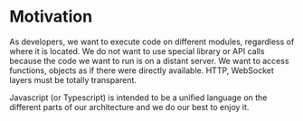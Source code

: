 # Motivation

As developers, we want to execute code on different modules, regardless of where it is located. We do not want to use special library or API calls because the code we want to run is on a distant server. We want to access functions, objects as if there were directly available. HTTP, WebSocket layers must be totally transparent.

Javascript \(or Typescript\) is intended to be a unified language on the different parts of our architecture and we do our best to enjoy it.

